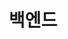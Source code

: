 ---
title: "백엔드"
layout: category
permalink: /categories//backend/  # url
author_profile: true
taxonomy: Backend
sidebar:
  nav: "Backend"
---